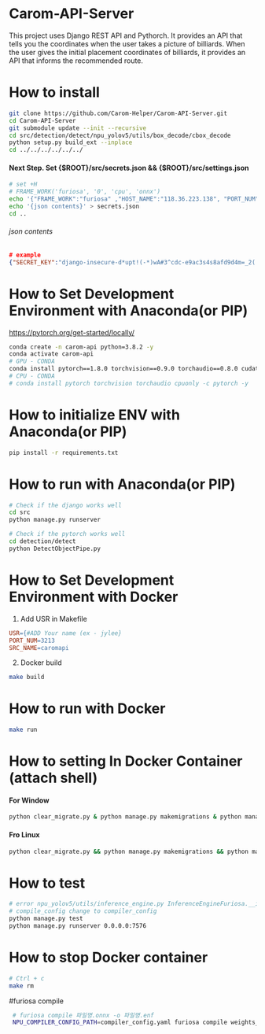 # Carom-API-Server
This project uses Django REST API and Pythorch. It provides an API that tells you the coordinates when the user takes a picture of billiards. When the user gives the initial placement coordinates of billiards, it provides an API that informs the recommended route.

# How to install
```bash
git clone https://github.com/Carom-Helper/Carom-API-Server.git
cd Carom-API-Server
git submodule update --init --recursive
cd src/detection/detect/npu_yolov5/utils/box_decode/cbox_decode
python setup.py build_ext --inplace
cd ../../../../../../

```
#### Next Step. Set {$ROOT}/src/secrets.json && {$ROOT}/src/settings.json
```bash
# set +H
# FRAME_WORK('furiosa', '0', 'cpu', 'onnx')
echo '{"FRAME_WORK":"furiosa" ,"HOST_NAME":"118.36.223.138", "PORT_NUM":"7576"}' > settings.json
echo '{json contents}' > secrets.json
cd ..
```
###### json contents
```json
# example
{"SECRET_KEY":"django-insecure-d*upt!(-*)wA#3^cdc-e9ac3s4s8afd9d4m=_2(!a+2v&@1avs2s4v="}
```

# How to Set Development Environment with Anaconda(or PIP)
https://pytorch.org/get-started/locally/
```bash
conda create -n carom-api python=3.8.2 -y
conda activate carom-api
# GPU - CONDA
conda install pytorch==1.8.0 torchvision==0.9.0 torchaudio==0.8.0 cudatoolkit=11.1 -c pytorch -c conda-forge -y
# CPU - CONDA
# conda install pytorch torchvision torchaudio cpuonly -c pytorch -y
```

# How to initialize ENV with Anaconda(or PIP)
```bash
pip install -r requirements.txt
```

# How to run with Anaconda(or PIP)
```bash
# Check if the django works well
cd src
python manage.py runserver
```
```bash
# Check if the pytorch works well
cd detection/detect
python DetectObjectPipe.py
```

# How to Set  Development Environment with Docker
1. Add USR in Makefile
```Makefile
USR={#ADD Your name (ex - jylee}
PORT_NUM=3213
SRC_NAME=caromapi
```
2. Docker build
```bash
make build
```

# How to run with Docker
```bash
make run
```

# How to setting In Docker Container (attach shell)
#### For Window
```bash
python clear_migrate.py & python manage.py makemigrations & python manage.py makeviewmigrations & python manage.py migrate & echo import init_setter | python manage.py shell_plus
```
#### Fro Linux
```bash
python clear_migrate.py && python manage.py makemigrations && python manage.py makeviewmigrations && python manage.py migrate && echo "import init_setter" | python manage.py shell_plus
```

# How to test
```bash
# error npu_yolov5/utils/inference_engine.py InferenceEngineFuriosa.__init__
# compile_config change to compiler_config
python manage.py test
python manage.py runserver 0.0.0.0:7576
```

# How to stop Docker container
```bash
# Ctrl + c
make rm
```

#furiosa compile 
```bash
 # furiosa compile 파일명.onnx -o 파일명.enf
 NPU_COMPILER_CONFIG_PATH=compiler_config.yaml furiosa compile weights_i8.onnx -o weights.enf
```
